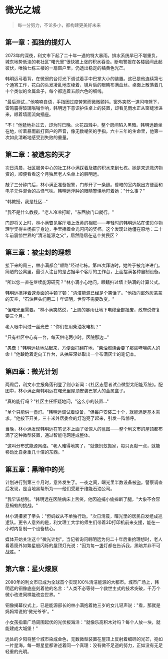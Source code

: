 # 微光之城

> 每一分努力，不论多小，都构建更美好未来

## 第一章：孤独的提灯人

2073年的深夜，利文市下起了二十年一遇的特大暴雨。排水系统早已不堪重负，城东地势低洼的老社区"曙光里"很快被上涨的积水吞没。断电警报在各楼层间此起彼伏，唯独七栋三楼的一扇窗户里，仍透出稳定的橘黄色光芒。

韩明远弓着背，在微弱的台灯光下调试着手中巴掌大小的装置。这已是他连续第七个通宵工作，花白的头发凌乱地支棱着，镜片后的眼睛布满血丝。桌面上散落着几十个类似的金属盒子，每个都连着五颜六色的细线。

"最后测试..."他喃喃自语，手指因过度劳累而微微颤抖。窗外突然一道闪电劈下，雷鸣震得玻璃嗡嗡作响，韩明远下意识护住桌上的装置，却看见雨水正从窗缝渗进来，顺着墙面流向插座。

"不！"他猛地扑过去，却为时已晚。火花四溅中，整个房间陷入黑暗。韩明远跪坐在地，听着暴雨敲打窗户的声音，像无数嘲笑的手指。六十三年的生命里，他第一次如此清晰地感受到失败的重量。

## 第二章：被遗忘的天才

次日清晨，社区服务中心的社工林小满踩着及膝的积水来到七栋。她是来送救济物资的，顺便看看这个月独居老人名单上的韩明远。

敲了三分钟门后，林小满正准备报警，门却开了一条缝。昏暗的室内飘出方便面和电子元件混合的古怪气味。韩明远浮肿的眼睛警惕地盯着她："什么事？"

"韩教授，我是社区..."

"我不是什么教授。"老人冷冷打断，"东西放门口就行。"

门即将关上时，林小满瞥见客厅墙上泛黄的相框——年轻时的韩明远站在诺贝尔物理学奖得主杨振宁身边，手里捧着金光闪闪的奖杯。这个发现让她僵在原地：二十年前震惊世界的"清洁能源之父"，居然隐居在这个贫民区？

## 第三章：被尘封的理想

接下来的周三，林小满都会"顺路"经过七栋。第四次拜访时，她终于被允许进门。简陋的公寓里，最引人注目的是占据半个客厅的工作台，上面摆满各种自制设备。

"所以您一直在继续能源研究？"林小满小心地问，眼睛扫过墙上贴满的计算公式。

韩明远搅拌着速食面的手顿了顿："清洁能源已经是个笑话了。"他指向窗外灰蒙蒙的天空，"石油巨头们用二十年证明，世界不需要改变。"

"但曙光里需要。"林小满突然说，"上周的暴雨让地下电缆全部报废，政府说修复要三个月。"

老人眼中闪过一丝光芒："你们在用柴油发电机？"

"只有社区中心有一台，每天供电两小时。医院那边..."

"愚蠢！"韩明远猛地站起来，方便面打翻在地，"柴油燃烧会要了那些哮喘病人的命！"他踉跄着走向工作台，从抽屉深处取出一个布满灰尘的笔记本。

## 第四章：微光计划

两周后，利文市立报角落刊登了则小新闻：《社区志愿者试点微型太阳能系统》。配图中，林小满正帮韩明远在曙光里屋顶安装巴掌大的金属盒子。

"真的能行吗？"社区主任怀疑地问，"这么小的装置..."

"单个只能供一盏灯。"韩明远调试着设备，"但每户安装二十个，就能满足基本需求。"他按下开关，三十米外居委会的灯泡亮了起来，引发一阵惊呼。

当晚，林小满发现韩明远在笔记本上画了张惊人的蓝图——整个利文市的屋顶都布满了这种微型装置，通过智能电网连成整体。

"这叫分布式能源网络。"老人难得地笑了，"就像蚂蚁搬家，每只贡献一点，就能移动比自身重几十倍的东西。"

## 第五章：黑暗中的光

计划进行到第三个月时，意外发生了。一夜之间，曙光里半数设备被盗。警察调查后发现，是当地黑帮所为——他们受雇于维能石油公司。

"我早该想到。"韩明远在医院病床上苦笑，他因追捕小偷摔断了腿，"大象不会容忍蚂蚁的挑战。"

林小满攥紧了拳头："但蚂蚁从不单独行动。"次日清晨，曙光里的居民自发组成巡逻队。更令人意外的是，利文理工大学的师生们带着3D打印机前来支援，能在一小时内复制一个设备核心。

媒体开始关注这个"微光计划"。当记者询问韩明远为何二十年后重拾理想时，老人看着窗外如繁星般闪烁的屋顶灯光说："因为每一盏灯都在告诉我，黑暗并非不可战胜。"

## 第六章：星火燎原

2080年的利文市已成为全球首个实现100%清洁能源的大都市。城市广场上，韩明远的铜像底座刻着他的名言："人类不必等待一个救世主式的技术突破，千万个微小改进同样能改变世界。"

铜像揭幕仪式上，已是能源部长的林小满抱着她三岁的女儿轻声说："看，那就是妈妈常说的'微光爷爷'。"

小女孩指着广场周围起伏的光伏板海洋："就像乐高积木对吗？每个人放一块，就能建成大城堡！"

远处的夕阳将整个城市染成金色，无数微型装置在屋顶上反射着细碎的光芒，宛如一片星海。每一颗星星都讲述着同一个真理：没有微不足道的努力，正如没有无足轻重的光明。